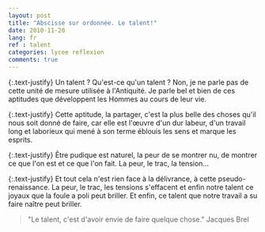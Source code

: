 ```yaml
---
layout: post
title: "Abscisse sur ordonnée. Le talent!"
date: 2010-11-20
lang: fr
ref : talent
categories: lycee reflexion
comments: true
---
```


{:.text-justify}
Un talent ? Qu'est-ce qu'un talent ? Non, je ne parle pas de cette unité de mesure utilisée à l'Antiquité. Je parle bel et bien de ces aptitudes que développent les Hommes au cours de leur vie.

{:.text-justify}
Cette aptitude, la partager, c'est la plus belle des choses qu'il nous soit donné de faire, car elle est l'œuvre d'un dur labeur, d'un travail long et laborieux qui mené à son terme éblouis les sens et marque les esprits.

{:.text-justify}
Être pudique est naturel, la peur de se montrer nu, de montrer ce que l'on est et ce que l'on fait. La peur, le trac, la tension...

{:.text-justify}
Et tout cela n'est rien face à la délivrance, à cette pseudo-renaissance. La peur, le trac, les tensions s'effacent et enfin notre talent ce joyaux que la foule a poli peut briller. Et enfin, ce talent que notre travail a su faire naître peut briller.

> "Le talent, c'est d'avoir envie de faire quelque chose."
> Jacques Brel